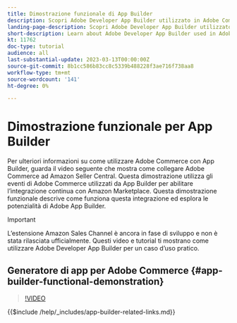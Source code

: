 ```yaml
---
title: Dimostrazione funzionale di App Builder
description: Scopri Adobe Developer App Builder utilizzato in Adobe Commerce con una dimostrazione tecnica
landing-page-description: Scopri Adobe Developer App Builder utilizzato in Adobe Commerce con una dimostrazione tecnica
short-description: Learn about Adobe Developer App Builder used in Adobe Commerce with a technical demonstration
kt: 11762
doc-type: tutorial
audience: all
last-substantial-update: 2023-03-13T00:00:00Z
source-git-commit: 8b1cc586b83cc8c5339b488228f3ae716f738aa8
workflow-type: tm+mt
source-wordcount: '141'
ht-degree: 0%

---
```



# Dimostrazione funzionale per App Builder

Per ulteriori informazioni su come utilizzare Adobe Commerce con App Builder, guarda il video seguente che mostra come collegare Adobe Commerce ad Amazon Seller Central. Questa dimostrazione utilizza gli eventi di Adobe Commerce utilizzati da App Builder per abilitare l’integrazione continua con Amazon Marketplace. Questa dimostrazione funzionale descrive come funziona questa integrazione ed esplora le potenzialità di Adobe App Builder.

>[!IMPORTANT]
>
>L’estensione Amazon Sales Channel è ancora in fase di sviluppo e non è stata rilasciata ufficialmente.  Questi video e tutorial ti mostrano come utilizzare Adobe Developer App Builder per un caso d’uso pratico.

## Generatore di app per Adobe Commerce {#app-builder-functional-demonstration}

>[!VIDEO](https://video.tv.adobe.com/v/3413502)

{{$include /help/_includes/app-builder-related-links.md}}
